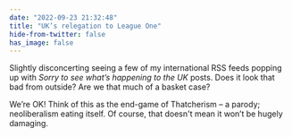 ```yaml
---
date: "2022-09-23 21:32:48"
title: "UK’s relegation to League One"
hide-from-twitter: false
has_image: false
---
```


Slightly disconcerting seeing a few of my international RSS feeds popping up with _Sorry to see what’s happening to the UK_ posts. Does it look that bad from outside? Are we that much of a basket case?

We’re OK! Think of this as the end-game of Thatcherism – a parody; neoliberalism eating itself. Of course, that doesn't mean it won’t be hugely damaging.
